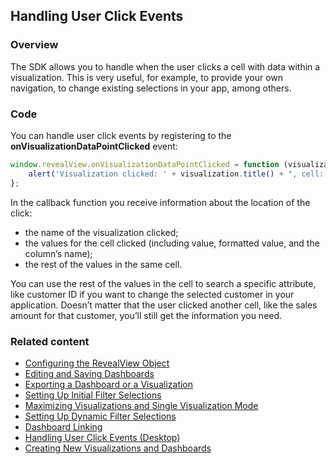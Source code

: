 ## Handling User Click Events

### Overview

The SDK allows you to handle when the user clicks a cell with data within a visualization. This is very useful, for example, to provide your own navigation, to change existing selections in your app, among others.

### Code

You can handle user click events by registering to the
__onVisualizationDataPointClicked__ event:

``` js
window.revealView.onVisualizationDataPointClicked = function (visualization, cell, row) {
    alert('Visualization clicked: ' + visualization.title() + ", cell: " + cell.value);
};
```

In the callback function you receive information about the location of the click:

  - the name of the visualization clicked;
  - the values for the cell clicked (including value, formatted value, and the column’s name);
  - the rest of the values in the same cell.

You can use the rest of the values in the cell to search a specific attribute, like customer ID if you want to change the selected customer in your application. Doesn’t matter that the user clicked another cell, like the sales amount for that customer, you’ll still get the information you need.

### Related content

  - [Configuring the RevealView Object](configuring-revealview-client-web.md)
  - [Editing and Saving Dashboards](editing-saving-dashboards-client-web.md)
  - [Exporting a Dashboard or a Visualization](exporting-dashboard-visualization-web.md)
  - [Setting Up Initial Filter Selections](setting-initial-filters-client-web.md)
  - [Maximizing Visualizations and Single Visualization Mode](maximizing-visualizations-client-web.md)
  - [Setting Up Dynamic Filter Selections](setting-dynamic-filters-client-web.md)
  - [Dashboard Linking](dashboard-linking-client-web.md)
  - [Handling User Click Events (Desktop)](../../desktop-sdk/using-the-desktop-sdk/handling-click-events-desktop.md)
  - [Creating New Visualizations and Dashboards](creating-visualizations-dashboards-client-web.md)
